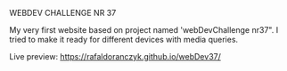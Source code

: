 WEBDEV CHALLENGE NR 37    

My very first website based on project named 'webDevChallenge nr37".
I tried to make it ready for different devices with media queries.

Live preview:
https://rafaldoranczyk.github.io/webDev37/
